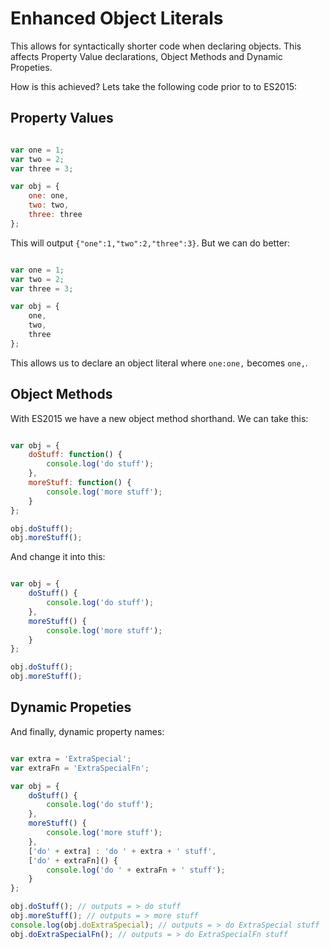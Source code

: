 # Enhanced Object Literals

This allows for syntactically shorter code when declaring objects. This affects Property Value declarations, Object Methods and Dynamic Propeties.

How is this achieved? Lets take the following code prior to to ES2015:

## Property Values

```javascript

var one = 1;
var two = 2;
var three = 3;

var obj = {
	one: one,
	two: two,
	three: three
};

```

This will output `{"one":1,"two":2,"three":3}`. But we can do better:

```javascript

var one = 1;
var two = 2;
var three = 3;

var obj = {
	one,
	two,
	three
};

```

This allows us to declare an object literal where `one:one,` becomes `one,`.

## Object Methods

With ES2015 we have a new object method shorthand. We can take this:

```javascript

var obj = {
	doStuff: function() {
		console.log('do stuff');
	},
	moreStuff: function() {
		console.log('more stuff');
	}
};

obj.doStuff();
obj.moreStuff();

```

And change it into this:

```javascript

var obj = {
	doStuff() {
		console.log('do stuff');
	},
	moreStuff() {
		console.log('more stuff');
	}
};

obj.doStuff();
obj.moreStuff();

```

## Dynamic Propeties

And finally, dynamic property names:

```javascript

var extra = 'ExtraSpecial';
var extraFn = 'ExtraSpecialFn';

var obj = {
	doStuff() {
		console.log('do stuff');
	},
	moreStuff() {
		console.log('more stuff');
	},
	['do' + extra] : 'do ' + extra + ' stuff',
	['do' + extraFn]() {
		console.log('do ' + extraFn + ' stuff');
	}
};

obj.doStuff(); // outputs = > do stuff
obj.moreStuff(); // outputs = > more stuff
console.log(obj.doExtraSpecial); // outputs = > do ExtraSpecial stuff
obj.doExtraSpecialFn(); // outputs = > do ExtraSpecialFn stuff

```
